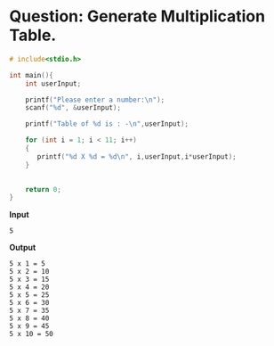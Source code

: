 # Question: Generate Multiplication Table.
```c
# include<stdio.h>

int main(){
    int userInput;

    printf("Please enter a number:\n");
    scanf("%d", &userInput);

    printf("Table of %d is : -\n",userInput);

    for (int i = 1; i < 11; i++)
    {
       printf("%d X %d = %d\n", i,userInput,i*userInput);
    }
    

    return 0;
}
```

**Input**

```
5
```
**Output**

```
5 x 1 = 5
5 x 2 = 10
5 x 3 = 15
5 x 4 = 20
5 x 5 = 25
5 x 6 = 30
5 x 7 = 35
5 x 8 = 40
5 x 9 = 45
5 x 10 = 50
```
